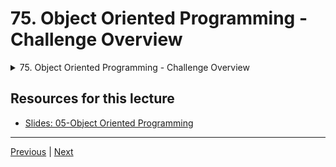# 75. Object Oriented Programming - Challenge Overview

<details>
  <summary> 75. Object Oriented Programming - Challenge Overview </summary>

-   [Notebook: 04-OOP Challenge.ipynb](https://github.com/BloomTech-DS/Complete-Python-3-Bootcamp/blob/master/05-Object%20Oriented%20Programming/04-OOP%20Challenge.ipynb)

-   [Codebase: 04-OOP-Challenge.py](../../../codebase/python-camp/05-Object-Oriented-Programming/04-OOP-Challenge.py)

</details> 


## Resources for this lecture


-   [Slides: 05-Object Oriented Programming](https://docs.google.com/presentation/d/1frUaP3hcUUeNIXzLaYvxC98iv02S5qSQhBAMnMgl0As/edit#slide=id.p)


---

[Previous](./74_OOP-Homework-Solutions.md) | [Next](./76_OOP-Challenge-Solution.md)